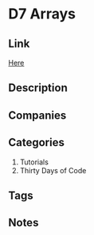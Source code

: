 # D7 Arrays

## Link

[Here](https://www.hackerrank.com/challenges/30-arrays)

## Description

## Companies

## Categories

1. Tutorials
1. Thirty Days of Code

## Tags

## Notes